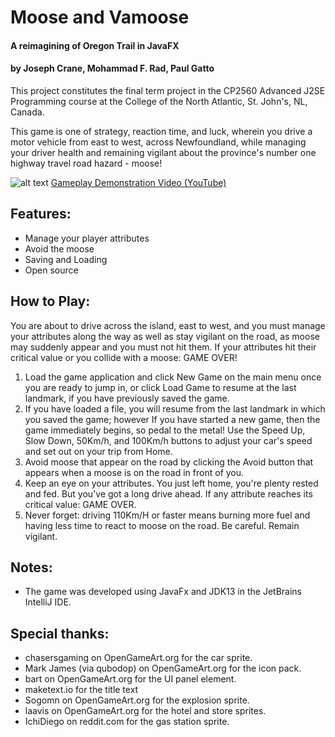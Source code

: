 # Moose and Vamoose
#### A reimagining of Oregon Trail in JavaFX
#### by Joseph Crane, Mohammad F. Rad, Paul Gatto

This project constitutes the final term project in the CP2560 Advanced J2SE Programming course at the College of the North Atlantic, St. John's, NL, Canada.

This game is one of strategy, reaction time, and luck, wherein you drive a motor vehicle from east to west, across Newfoundland, while managing your driver health and remaining vigilant about the province's number one highway travel road hazard - moose!

![alt text](https://raw.githubusercontent.com/sherpa-code/java2560game/master/src/game/screenshots/titlescreen.png "Moose and Vamoose Title Screen")
[Gameplay Demonstration Video (YouTube)](www.youtube.com/watch?v=gQNdF8m4POg "Moose and Vamoose Demo")


## Features:
- Manage your player attributes
- Avoid the moose
- Saving and Loading
- Open source

## How to Play:
You are about to drive across the island, east to west, and you must manage your attributes
    along the way as well as stay vigilant on the road, as moose may suddenly appear and you must not hit them.
    If your attributes hit their critical value or you collide with a moose: GAME OVER! 
1) Load the game application and click New Game on the main menu once you are ready to jump in, or
    click Load Game to resume at the last landmark, if you have previously saved the game.
2) If you have loaded a file, you will resume from the last landmark in which you saved the game; however
    If you have started a new game, then the game immediately begins, so pedal to the metal!
    Use the Speed Up, Slow Down, 50Km/h, and 100Km/h buttons to adjust your car's speed and set out on your trip from Home.
3) Avoid moose that appear on the road by clicking the Avoid button that appears when a moose is on the road in front of you.
4) Keep an eye on your attributes. You just left home, you're plenty rested and fed. But you've got a long drive ahead.
    If any attribute reaches its critical value: GAME OVER.
3) Never forget: driving 110Km/H or faster means burning more fuel and having less time to react to moose on the road. Be careful.
    Remain vigilant.

## Notes:
- The game was developed using JavaFx and JDK13 in the JetBrains IntelliJ IDE.

## Special thanks:
- chasersgaming on OpenGameArt.org for the car sprite.
- Mark James (via qubodop) on OpenGameArt.org for the icon pack.
- bart on OpenGameArt.org for the UI panel element.
- maketext.io for the title text
- Sogomn on OpenGameArt.org for the explosion sprite.
- laavis on OpenGameArt.org for the hotel and store sprites.
- IchiDiego on reddit.com for the gas station sprite.